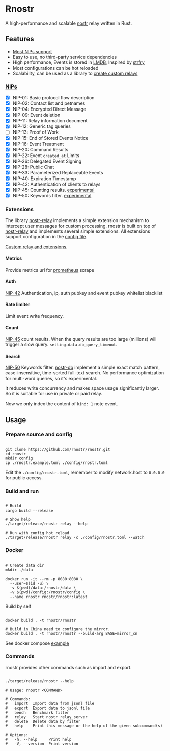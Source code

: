 # Rnostr

A high-performance and scalable [nostr](https://github.com/nostr-protocol/nostr) relay written in Rust.

## Features

- [Most NIPs support](#nips)
- Easy to use, no third-party service dependencies
- High performance, Events is stored in [LMDB](https://github.com/LMDB/lmdb), Inspired by [strfry](https://github.com/hoytech/strfry)
- Most configurations can be hot reloaded
- Scalability, can be used as a library to [create custom relays](./relay/README.md)

### [NIPs](https://github.com/nostr-protocol/nips)

- [x] NIP-01: Basic protocol flow description
- [x] NIP-02: Contact list and petnames
- [x] NIP-04: Encrypted Direct Message
- [x] NIP-09: Event deletion
- [x] NIP-11: Relay information document
- [x] NIP-12: Generic tag queries
- [ ] NIP-13: Proof of Work
- [x] NIP-15: End of Stored Events Notice
- [x] NIP-16: Event Treatment
- [x] NIP-20: Command Results
- [x] NIP-22: Event `created_at` Limits
- [x] NIP-26: Delegated Event Signing
- [x] NIP-28: Public Chat
- [x] NIP-33: Parameterized Replaceable Events
- [x] NIP-40: Expiration Timestamp
- [x] NIP-42: Authentication of clients to relays
- [x] NIP-45: Counting results. [experimental](#count)
- [x] NIP-50: Keywords filter. [experimental](#search)

### Extensions

The library [nostr-relay](./relay/) implements a simple extension mechanism to intercept user messages for custom processing. rnostr is built on top of [nostr-relay](./relay/) and implements several simple extensions.
All extensions support configuration in the [config file](./rnostr.example.toml).

[Custom relay and extensions](./relay/).

#### Metrics

Provide metrics url for [prometheus](https://prometheus.io/) scrape

#### Auth

[NIP-42](https://nips.be/42) Authentication, ip, auth pubkey and event pubkey whitelist blacklist

#### Rate limiter

Limit event write frequency.

#### Count

[NIP-45](https://nips.be/45) count results.
When the query results are too large (millions) will trigger a slow query. `setting.data.db_query_timeout`.

#### Search

[NIP-50](https://nips.be/50) Keywords filter. [nostr-db](./db/) implement a simple exact match pattern, case-insensitive, time-sorted full-text search. No performance optimization for multi-word queries, so it's experimental.

It reduces write concurrency and makes space usage significantly larger. So it is suitable for use in private or paid relay.

Now we only index the content of `kind: 1` note event.

## Usage

### Prepare source and config

```shell

git clone https://github.com/rnostr/rnostr.git
cd rnostr
mkdir config
cp ./rnostr.example.toml ./config/rnostr.toml

```

Edit the `./config/rnostr.toml`, remember to modify network.host to `0.0.0.0` for public access.

### Build and run

```shell

# Build
cargo build --release

# Show help
./target/release/rnostr relay --help

# Run with config hot reload
./target/release/rnostr relay -c ./config/rnostr.toml --watch

```

### Docker

```shell

# Create data dir
mkdir ./data

docker run -it --rm -p 8080:8080 \
  --user=$(id -u) \
  -v $(pwd)/data:/rnostr/data \
  -v $(pwd)/config:/rnostr/config \
  --name rnostr rnostr/rnostr:latest

```

Build by self

```shell

docker build . -t rnostr/rnostr

# Build in China need to configure the mirror.
docker build . -t rnostr/rnostr --build-arg BASE=mirror_cn

```

See docker compose [example](./docker-compose.yml)

### Commands

rnostr provides other commands such as import and export.

```shell

./target/release/rnostr --help

# Usage: rnostr <COMMAND>

# Commands:
#   import  Import data from jsonl file
#   export  Export data to jsonl file
#   bench   Benchmark filter
#   relay   Start nostr relay server
#   delete  Delete data by filter
#   help    Print this message or the help of the given subcommand(s)

# Options:
#   -h, --help     Print help
#   -V, --version  Print version

```
